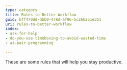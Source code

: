 ```yaml
---
type: category
title: Rules to Better Workflow
guid: bff470dd-dbb0-478d-af96-bc266251e3b1
uri: rules-to-better-workflow
index:
- ask-for-help
- do-you-use-timeboxing-to-avoid-wasted-time
- ai-pair-programming

---
```


These are some rules that will help you stay productive.
